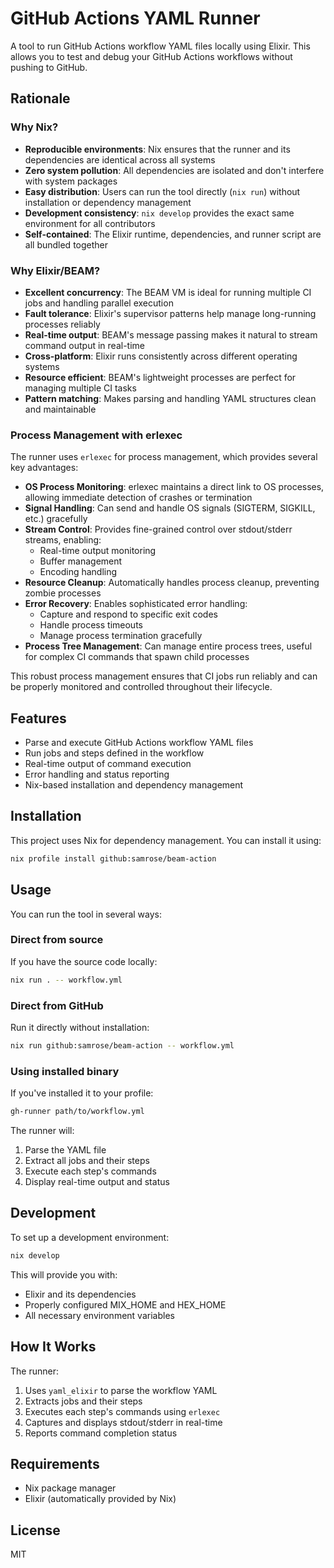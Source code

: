 # GitHub Actions YAML Runner

A tool to run GitHub Actions workflow YAML files locally using Elixir. This allows you to test and debug your GitHub Actions workflows without pushing to GitHub.


## Rationale

### Why Nix?
- **Reproducible environments**: Nix ensures that the runner and its dependencies are identical across all systems
- **Zero system pollution**: All dependencies are isolated and don't interfere with system packages
- **Easy distribution**: Users can run the tool directly (`nix run`) without installation or dependency management
- **Development consistency**: `nix develop` provides the exact same environment for all contributors
- **Self-contained**: The Elixir runtime, dependencies, and runner script are all bundled together

### Why Elixir/BEAM?
- **Excellent concurrency**: The BEAM VM is ideal for running multiple CI jobs and handling parallel execution
- **Fault tolerance**: Elixir's supervisor patterns help manage long-running processes reliably
- **Real-time output**: BEAM's message passing makes it natural to stream command output in real-time
- **Cross-platform**: Elixir runs consistently across different operating systems
- **Resource efficient**: BEAM's lightweight processes are perfect for managing multiple CI tasks
- **Pattern matching**: Makes parsing and handling YAML structures clean and maintainable

### Process Management with erlexec

The runner uses `erlexec` for process management, which provides several key advantages:

- **OS Process Monitoring**: erlexec maintains a direct link to OS processes, allowing immediate detection of crashes or termination
- **Signal Handling**: Can send and handle OS signals (SIGTERM, SIGKILL, etc.) gracefully
- **Stream Control**: Provides fine-grained control over stdout/stderr streams, enabling:
  - Real-time output monitoring
  - Buffer management
  - Encoding handling
- **Resource Cleanup**: Automatically handles process cleanup, preventing zombie processes
- **Error Recovery**: Enables sophisticated error handling:
  - Capture and respond to specific exit codes
  - Handle process timeouts
  - Manage process termination gracefully
- **Process Tree Management**: Can manage entire process trees, useful for complex CI commands that spawn child processes

This robust process management ensures that CI jobs run reliably and can be properly monitored and controlled throughout their lifecycle.



## Features

- Parse and execute GitHub Actions workflow YAML files
- Run jobs and steps defined in the workflow
- Real-time output of command execution
- Error handling and status reporting
- Nix-based installation and dependency management

## Installation

This project uses Nix for dependency management. You can install it using:

```bash
nix profile install github:samrose/beam-action
```

## Usage

You can run the tool in several ways:

### Direct from source
If you have the source code locally:
```bash
nix run . -- workflow.yml
```

### Direct from GitHub
Run it directly without installation:
```bash
nix run github:samrose/beam-action -- workflow.yml
```

### Using installed binary
If you've installed it to your profile:
```bash
gh-runner path/to/workflow.yml
```

The runner will:
1. Parse the YAML file
2. Extract all jobs and their steps
3. Execute each step's commands
4. Display real-time output and status

## Development

To set up a development environment:

```bash
nix develop
```

This will provide you with:
- Elixir and its dependencies
- Properly configured MIX_HOME and HEX_HOME
- All necessary environment variables

## How It Works

The runner:
1. Uses `yaml_elixir` to parse the workflow YAML
2. Extracts jobs and their steps
3. Executes each step's commands using `erlexec`
4. Captures and displays stdout/stderr in real-time
5. Reports command completion status

## Requirements

- Nix package manager
- Elixir (automatically provided by Nix)

## License

MIT

